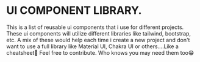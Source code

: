 # UI COMPONENT LIBRARY.
This is a list of reusable ui components that i use for different projects.
These ui components will utilize different libraries like tailwind, bootstrap, etc. 
A mix of these would help each time i create a new project and don't want to use a full library like Material UI, Chakra UI or others....Like a cheatsheet🤔
Feel free to contribute. Who knows you may need them too😁
